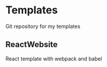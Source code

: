 # Templates

Git repository for my templates

## ReactWebsite

React template with webpack and babel